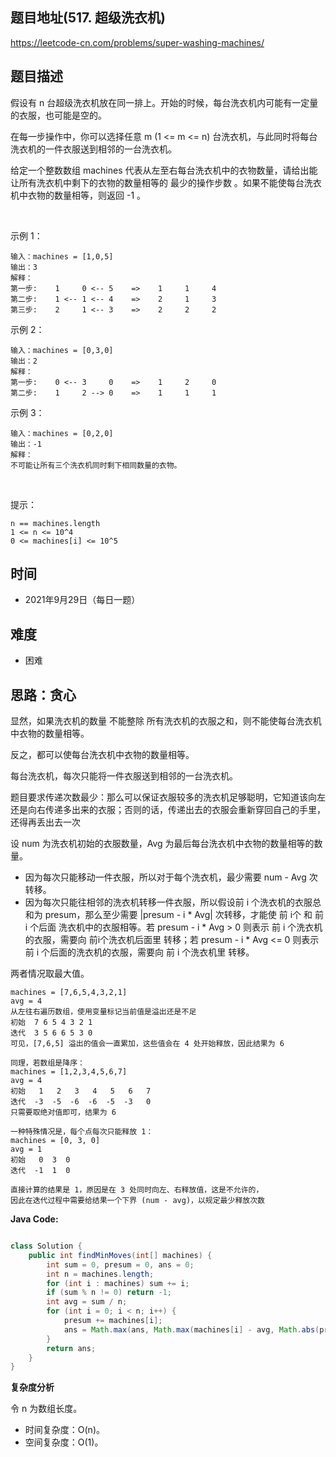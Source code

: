 
## 题目地址(517. 超级洗衣机)

https://leetcode-cn.com/problems/super-washing-machines/

## 题目描述


假设有 n 台超级洗衣机放在同一排上。开始的时候，每台洗衣机内可能有一定量的衣服，也可能是空的。

在每一步操作中，你可以选择任意 m (1 <= m <= n) 台洗衣机，与此同时将每台洗衣机的一件衣服送到相邻的一台洗衣机。

给定一个整数数组 machines 代表从左至右每台洗衣机中的衣物数量，请给出能让所有洗衣机中剩下的衣物的数量相等的 最少的操作步数 。如果不能使每台洗衣机中衣物的数量相等，则返回 -1 。

 

示例 1：
```
输入：machines = [1,0,5]
输出：3
解释：
第一步:    1     0 <-- 5    =>    1     1     4
第二步:    1 <-- 1 <-- 4    =>    2     1     3    
第三步:    2     1 <-- 3    =>    2     2     2   
```

示例 2：
```
输入：machines = [0,3,0]
输出：2
解释：
第一步:    0 <-- 3     0    =>    1     2     0    
第二步:    1     2 --> 0    =>    1     1     1     
```

示例 3：
```
输入：machines = [0,2,0]
输出：-1
解释：
不可能让所有三个洗衣机同时剩下相同数量的衣物。
```

 

提示：
```
n == machines.length
1 <= n <= 10^4
0 <= machines[i] <= 10^5
```

## 时间

- 2021年9月29日（每日一题）

## 难度

- 困难

## 思路：贪心

显然，如果洗衣机的数量 不能整除 所有洗衣机的衣服之和，则不能使每台洗衣机中衣物的数量相等。

反之，都可以使每台洗衣机中衣物的数量相等。

每台洗衣机，每次只能将一件衣服送到相邻的一台洗衣机。

题目要求传递次数最少：那么可以保证衣服较多的洗衣机足够聪明，它知道该向左还是向右传递多出来的衣服；否则的话，传递出去的衣服会重新穿回自己的手里，还得再丢出去一次

设 num 为洗衣机初始的衣服数量，Avg 为最后每台洗衣机中衣物的数量相等的数量。

- 因为每次只能移动一件衣服，所以对于每个洗衣机，最少需要 num - Avg 次转移。
- 因为每次只能往相邻的洗衣机转移一件衣服，所以假设前 i 个洗衣机的衣服总和为 presum，那么至少需要 |presum - i * Avg| 次转移，才能使 前 i个 和 前 i 个后面 洗衣机中的衣服相等。若 presum - i * Avg > 0 则表示 前 i 个洗衣机的衣服，需要向 前i个洗衣机后面里 转移；若 presum - i * Avg <= 0 则表示 前 i 个后面的洗衣机的衣服，需要向 前 i 个洗衣机里 转移。

两者情况取最大值。

```
machines = [7,6,5,4,3,2,1]
avg = 4
从左往右遍历数组，使用变量标记当前值是溢出还是不足
初始  7 6 5 4 3 2 1
迭代  3 5 6 6 5 3 0
可见，[7,6,5] 溢出的值会一直累加，这些值会在 4 处开始释放，因此结果为 6

同理，若数组是降序：
machines = [1,2,3,4,5,6,7]
avg = 4
初始   1   2   3   4   5   6   7
迭代  -3  -5  -6  -6  -5  -3   0
只需要取绝对值即可，结果为 6

一种特殊情况是，每个点每次只能释放 1：
machines = [0, 3, 0]
avg = 1
初始   0  3  0
迭代  -1  1  0

直接计算的结果是 1，原因是在 3 处同时向左、右释放值，这是不允许的，
因此在迭代过程中需要给结果一个下界 (num - avg)，以规定最少释放次数
```


**Java Code:**

```java

class Solution {
    public int findMinMoves(int[] machines) {
        int sum = 0, presum = 0, ans = 0;
        int n = machines.length;
        for (int i : machines) sum += i;
        if (sum % n != 0) return -1;
        int avg = sum / n;
        for (int i = 0; i < n; i++) {
            presum += machines[i];
            ans = Math.max(ans, Math.max(machines[i] - avg, Math.abs(presum - avg * (i + 1))));
        }
        return ans;
    }
}

```


**复杂度分析**

令 n 为数组长度。

- 时间复杂度：O(n)。
- 空间复杂度：O(1)。


